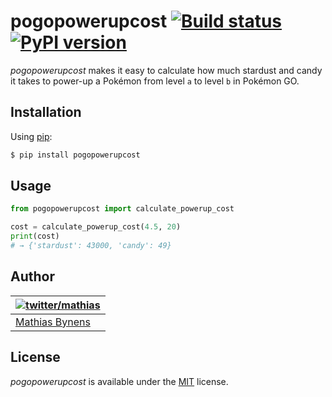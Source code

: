 # pogopowerupcost [![Build status](https://travis-ci.org/mathiasbynens/pogopowerupcost.svg?branch=master)](https://travis-ci.org/mathiasbynens/pogopowerupcost) [![PyPI version](https://img.shields.io/pypi/v/pogopowerupcost.svg)](https://pypi.python.org/pypi/pogopowerupcost)

_pogopowerupcost_ makes it easy to calculate how much stardust and candy it takes to power-up a Pokémon from level `a` to level `b` in Pokémon GO.

## Installation

Using [pip](https://pip.pypa.io/):

```sh
$ pip install pogopowerupcost
```

## Usage

```py
from pogopowerupcost import calculate_powerup_cost

cost = calculate_powerup_cost(4.5, 20)
print(cost)
# → {'stardust': 43000, 'candy': 49}
```

## Author

| [![twitter/mathias](https://gravatar.com/avatar/24e08a9ea84deb17ae121074d0f17125?s=70)](https://twitter.com/mathias "Follow @mathias on Twitter") |
|---|
| [Mathias Bynens](https://mathiasbynens.be/) |

## License

_pogopowerupcost_ is available under the [MIT](https://mths.be/mit) license.
